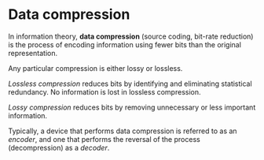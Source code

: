 # Data compression

In information theory, **data compression** (source coding, bit-rate reduction) is the process of encoding information using fewer bits than the original representation.

Any particular compression is either lossy or lossless.

*Lossless compression* reduces bits by identifying and eliminating statistical redundancy. No information is lost in lossless compression.

*Lossy compression* reduces bits by removing unnecessary or less important information.

Typically, a device that performs data compression is referred to as an *encoder*, and one that performs the reversal of the process (decompression) as a *decoder*.
